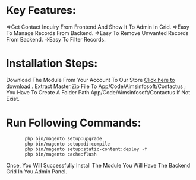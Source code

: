 # Key Features:

=>Get Contact Inquiry From Frontend And Show It To Admin In Grid.
=>Easy To Manage Records From Backend.
=>Easy To Remove Unwanted Records From Backend.
=>Easy To Filter Records.

# Installation Steps:

Download The Module From Your Account To Our Store <a href="https://store.aimsinfosoft.com/index.php/aimsinfosoft-contact-us-module-magento-2.html">Click here to download </a>.
Extract Master.Zip File To App/Code/Aimsinfosoft/Contactus ; You Have To Create A Folder Path App/Code/Aimsinfosoft/Contactus If Not Exist.

# Run Following Commands:
           php bin/magento setup:upgrade
           php bin/magento setup:di:compile
           php bin/magento setup:static-content:deploy -f
           php bin/magento cache:flush 
Once, You Will Successfully Install The Module You Will Have The Backend Grid In You Admin Panel.